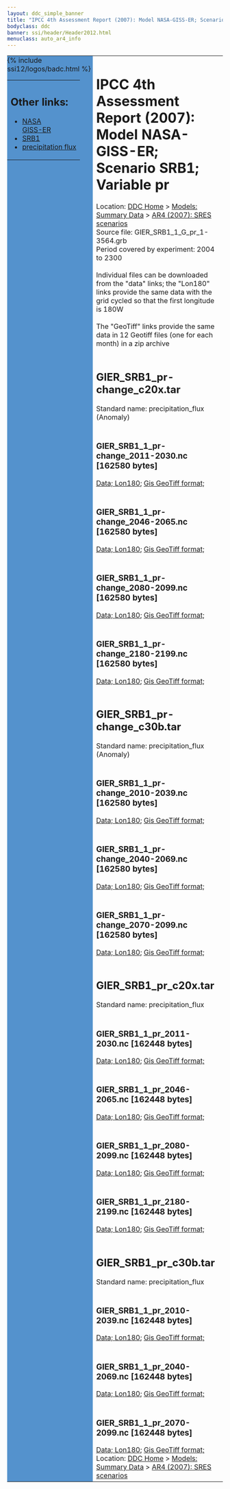 ```yaml
---
layout: ddc_simple_banner
title: "IPCC 4th Assessment Report (2007): Model NASA-GISS-ER; Scenario SRB1; Variable pr"
bodyclass: ddc
banner: ssi/header/Header2012.html
menuclass: auto_ar4_info
---
```



<table width="100%" border="0" cellspacing="0" cellpadding="0" style="border-collapse: collapse;">
<tr style="margin:0;padding:0;border:0;">
<td style="margin:0;padding:0;border:0;height:1pt;width:150pt;background:#5492CD;" valign="top" >

<div id="lh-col2" class="auto_ar4_info">
<table class="menumain" bgcolor="#5492CD" cellspacing="0" width="100%" border="0">
<tr><td>
<h2> Other links:</h2>
<ul>
<li><a href="/auto/ar4/model-NASA-GISS-ER.html">NASA<br/>GISS-ER</a></li>
<li><a href="/auto/ar4/scenario-SRB1.html">SRB1</a></li>
<li><a href="/auto/ar4/var-precipitation_flux.html">precipitation flux</a></li>
</ul>
</td></tr>
{% include ssi12/logos/badc.html %}
</table>
</div>
</td>
<td><h1>IPCC 4th Assessment Report (2007): Model NASA-GISS-ER; Scenario SRB1; Variable pr</h1>

<!-- Breadcrumb1 -->
<div id="breadcrumb1" align="left">
Location: <a href="/index.html">DDC Home</a> > <a href="/sim/gcm_clim/">Models: Summary Data</a>
> <a href="/sim/gcm_clim/SRES_AR4/index.html">AR4 (2007): SRES scenarios</a>
</div>
<!-- End of Breadcrumb1 -->Source file: GIER_SRB1_1_G_pr_1-3564.grb
<br/>
Period covered by experiment: 2004 to 2300<br/>
<br/>Individual files can be downloaded from the "data" links; the "Lon180" links provide the same data
         with the grid cycled so that the first longitude is 180W<br/>
<br/>The "GeoTiff" links provide the same data in 12 Geotiff files (one for each month)
          in a zip archive<br/>
<br/><h2>GIER_SRB1_pr-change_c20x.tar</h2>
Standard name: precipitation_flux (Anomaly)<br>
<br/><h3>GIER_SRB1_1_pr-change_2011-2030.nc [162580 bytes]</h3>
<a href="http://apps.ipcc-data.org/cgi-bin/downl/ar4_nc/pr/GIER_SRB1_1_pr-change_2011-2030.nc">Data; </a><a href="http://apps.ipcc-data.org/cgi-bin/downl/ar4_nc/pr/GIER_SRB1_1_pr-change_2011-2030.cyto180.nc"> Lon180</a>; <a href="/cgi-bin/downl/ar4_tif/pr/GIER_SRB1_1_pr-change_2011-2030.zip">Gis GeoTiff format; </a><br/>
<br/><h3>GIER_SRB1_1_pr-change_2046-2065.nc [162580 bytes]</h3>
<a href="http://apps.ipcc-data.org/cgi-bin/downl/ar4_nc/pr/GIER_SRB1_1_pr-change_2046-2065.nc">Data; </a><a href="http://apps.ipcc-data.org/cgi-bin/downl/ar4_nc/pr/GIER_SRB1_1_pr-change_2046-2065.cyto180.nc"> Lon180</a>; <a href="/cgi-bin/downl/ar4_tif/pr/GIER_SRB1_1_pr-change_2046-2065.zip">Gis GeoTiff format; </a><br/>
<br/><h3>GIER_SRB1_1_pr-change_2080-2099.nc [162580 bytes]</h3>
<a href="http://apps.ipcc-data.org/cgi-bin/downl/ar4_nc/pr/GIER_SRB1_1_pr-change_2080-2099.nc">Data; </a><a href="http://apps.ipcc-data.org/cgi-bin/downl/ar4_nc/pr/GIER_SRB1_1_pr-change_2080-2099.cyto180.nc"> Lon180</a>; <a href="/cgi-bin/downl/ar4_tif/pr/GIER_SRB1_1_pr-change_2080-2099.zip">Gis GeoTiff format; </a><br/>
<br/><h3>GIER_SRB1_1_pr-change_2180-2199.nc [162580 bytes]</h3>
<a href="http://apps.ipcc-data.org/cgi-bin/downl/ar4_nc/pr/GIER_SRB1_1_pr-change_2180-2199.nc">Data; </a><a href="http://apps.ipcc-data.org/cgi-bin/downl/ar4_nc/pr/GIER_SRB1_1_pr-change_2180-2199.cyto180.nc"> Lon180</a>; <a href="/cgi-bin/downl/ar4_tif/pr/GIER_SRB1_1_pr-change_2180-2199.zip">Gis GeoTiff format; </a><br/>
<br/><h2>GIER_SRB1_pr-change_c30b.tar</h2>
Standard name: precipitation_flux (Anomaly)<br>
<br/><h3>GIER_SRB1_1_pr-change_2010-2039.nc [162580 bytes]</h3>
<a href="http://apps.ipcc-data.org/cgi-bin/downl/ar4_nc/pr/GIER_SRB1_1_pr-change_2010-2039.nc">Data; </a><a href="http://apps.ipcc-data.org/cgi-bin/downl/ar4_nc/pr/GIER_SRB1_1_pr-change_2010-2039.cyto180.nc"> Lon180</a>; <a href="/cgi-bin/downl/ar4_tif/pr/GIER_SRB1_1_pr-change_2010-2039.zip">Gis GeoTiff format; </a><br/>
<br/><h3>GIER_SRB1_1_pr-change_2040-2069.nc [162580 bytes]</h3>
<a href="http://apps.ipcc-data.org/cgi-bin/downl/ar4_nc/pr/GIER_SRB1_1_pr-change_2040-2069.nc">Data; </a><a href="http://apps.ipcc-data.org/cgi-bin/downl/ar4_nc/pr/GIER_SRB1_1_pr-change_2040-2069.cyto180.nc"> Lon180</a>; <a href="/cgi-bin/downl/ar4_tif/pr/GIER_SRB1_1_pr-change_2040-2069.zip">Gis GeoTiff format; </a><br/>
<br/><h3>GIER_SRB1_1_pr-change_2070-2099.nc [162580 bytes]</h3>
<a href="http://apps.ipcc-data.org/cgi-bin/downl/ar4_nc/pr/GIER_SRB1_1_pr-change_2070-2099.nc">Data; </a><a href="http://apps.ipcc-data.org/cgi-bin/downl/ar4_nc/pr/GIER_SRB1_1_pr-change_2070-2099.cyto180.nc"> Lon180</a>; <a href="/cgi-bin/downl/ar4_tif/pr/GIER_SRB1_1_pr-change_2070-2099.zip">Gis GeoTiff format; </a><br/>
<br/><h2>GIER_SRB1_pr_c20x.tar</h2>
Standard name: precipitation_flux<br>
<br/><h3>GIER_SRB1_1_pr_2011-2030.nc [162448 bytes]</h3>
<a href="http://apps.ipcc-data.org/cgi-bin/downl/ar4_nc/pr/GIER_SRB1_1_pr_2011-2030.nc">Data; </a><a href="http://apps.ipcc-data.org/cgi-bin/downl/ar4_nc/pr/GIER_SRB1_1_pr_2011-2030.cyto180.nc"> Lon180</a>; <a href="/cgi-bin/downl/ar4_tif/pr/GIER_SRB1_1_pr_2011-2030.zip">Gis GeoTiff format; </a><br/>
<br/><h3>GIER_SRB1_1_pr_2046-2065.nc [162448 bytes]</h3>
<a href="http://apps.ipcc-data.org/cgi-bin/downl/ar4_nc/pr/GIER_SRB1_1_pr_2046-2065.nc">Data; </a><a href="http://apps.ipcc-data.org/cgi-bin/downl/ar4_nc/pr/GIER_SRB1_1_pr_2046-2065.cyto180.nc"> Lon180</a>; <a href="/cgi-bin/downl/ar4_tif/pr/GIER_SRB1_1_pr_2046-2065.zip">Gis GeoTiff format; </a><br/>
<br/><h3>GIER_SRB1_1_pr_2080-2099.nc [162448 bytes]</h3>
<a href="http://apps.ipcc-data.org/cgi-bin/downl/ar4_nc/pr/GIER_SRB1_1_pr_2080-2099.nc">Data; </a><a href="http://apps.ipcc-data.org/cgi-bin/downl/ar4_nc/pr/GIER_SRB1_1_pr_2080-2099.cyto180.nc"> Lon180</a>; <a href="/cgi-bin/downl/ar4_tif/pr/GIER_SRB1_1_pr_2080-2099.zip">Gis GeoTiff format; </a><br/>
<br/><h3>GIER_SRB1_1_pr_2180-2199.nc [162448 bytes]</h3>
<a href="http://apps.ipcc-data.org/cgi-bin/downl/ar4_nc/pr/GIER_SRB1_1_pr_2180-2199.nc">Data; </a><a href="http://apps.ipcc-data.org/cgi-bin/downl/ar4_nc/pr/GIER_SRB1_1_pr_2180-2199.cyto180.nc"> Lon180</a>; <a href="/cgi-bin/downl/ar4_tif/pr/GIER_SRB1_1_pr_2180-2199.zip">Gis GeoTiff format; </a><br/>
<br/><h2>GIER_SRB1_pr_c30b.tar</h2>
Standard name: precipitation_flux<br>
<br/><h3>GIER_SRB1_1_pr_2010-2039.nc [162448 bytes]</h3>
<a href="http://apps.ipcc-data.org/cgi-bin/downl/ar4_nc/pr/GIER_SRB1_1_pr_2010-2039.nc">Data; </a><a href="http://apps.ipcc-data.org/cgi-bin/downl/ar4_nc/pr/GIER_SRB1_1_pr_2010-2039.cyto180.nc"> Lon180</a>; <a href="/cgi-bin/downl/ar4_tif/pr/GIER_SRB1_1_pr_2010-2039.zip">Gis GeoTiff format; </a><br/>
<br/><h3>GIER_SRB1_1_pr_2040-2069.nc [162448 bytes]</h3>
<a href="http://apps.ipcc-data.org/cgi-bin/downl/ar4_nc/pr/GIER_SRB1_1_pr_2040-2069.nc">Data; </a><a href="http://apps.ipcc-data.org/cgi-bin/downl/ar4_nc/pr/GIER_SRB1_1_pr_2040-2069.cyto180.nc"> Lon180</a>; <a href="/cgi-bin/downl/ar4_tif/pr/GIER_SRB1_1_pr_2040-2069.zip">Gis GeoTiff format; </a><br/>
<br/><h3>GIER_SRB1_1_pr_2070-2099.nc [162448 bytes]</h3>
<a href="http://apps.ipcc-data.org/cgi-bin/downl/ar4_nc/pr/GIER_SRB1_1_pr_2070-2099.nc">Data; </a><a href="http://apps.ipcc-data.org/cgi-bin/downl/ar4_nc/pr/GIER_SRB1_1_pr_2070-2099.cyto180.nc"> Lon180</a>; <a href="/cgi-bin/downl/ar4_tif/pr/GIER_SRB1_1_pr_2070-2099.zip">Gis GeoTiff format; </a><br/>
<!-- Breadcrumb2 -->
<div id="breadcrumb2" align="left">
Location: <a href="/index.html">DDC Home</a> > <a href="/sim/gcm_clim/">Models: Summary Data</a>
> <a href="/sim/gcm_clim/SRES_AR4/index.html">AR4 (2007): SRES scenarios</a>
</div>
<!-- End of Breadcrumb2 --></td></tr></table>
